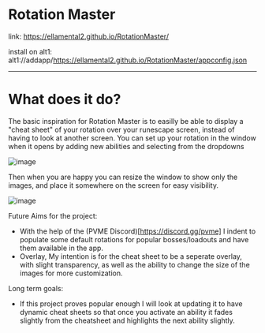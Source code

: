 # Rotation Master

link: https://ellamental2.github.io/RotationMaster/

install on alt1: alt1://addapp/https://ellamental2.github.io/RotationMaster/appconfig.json

<hr/>

# What does it do?

The basic inspiration for Rotation Master is to easilly be able to display a "cheat sheet" of your rotation over your runescape screen, instead of having to look at another screen.
You can set up your rotation in the window when it opens by adding new abilities and selecting from the dropdowns

![image](https://github.com/user-attachments/assets/bfbda0de-2c64-425d-ac6a-86e2c95f7890)

Then when you are happy you can resize the window to show only the images, and place it somewhere on the screen for easy visibility.

![image](https://github.com/user-attachments/assets/c7f17164-4daf-4153-9f8a-1749a927d410)

Future Aims for the project:
- With the help of the (PVME Discord)[https://discord.gg/pvme] I indent to populate some default rotations for popular bosses/loadouts and have them available in the app.
- Overlay, My intention is for the cheat sheet to be a seperate overlay, with slight transparency, as well as the ability to change the size of the images for more customization.

Long term goals:
- If this project proves popular enough I will look at updating it to have dynamic cheat sheets so that once you activate an ability it fades slightly from the cheatsheet and highlights the next ability slightly.
